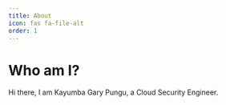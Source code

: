 ```yaml
---
title: About
icon: fas fa-file-alt
order: 1
---
```


# Who am I? 

Hi there, I am Kayumba Gary Pungu, a Cloud Security Engineer.
